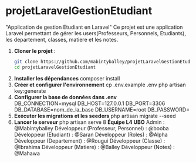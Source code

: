 # projetLaravelGestionEtudiant
"Application de gestion Etudiant en Laravel"
Ce projet est une application Laravel permettant de gérer les users(Professeurs, Personnels, Etudiants), les departement, classes, matiere et les notes.
1. **Cloner le projet** :
   ```bash
   git clone https://github.com/mabintyballey/projetLaravelGestionEtudiant.git
   cd projetLaravelGestionEtudiant
2. **Installer les dépendances** 
     composer install
3. **Créer et configurer l'environnement**
   cp .env.example .env
   php artisan key:generate
4. **Configurer la base de données dans .env**   
   DB_CONNECTION=mysql
   DB_HOST=127.0.0.1
   DB_PORT=3306
   DB_DATABASE=nom_de_la_base
   DB_USERNAME=root
   DB_PASSWORD=
5. **Exécuter les migrations et les seeders**
       php artisan migrate --seed
7. **Lancer le serveur**
        php artisan serve
 8  **Équipe L4 UBO**
  Admin : @Mabintyballey
Développeur (Professeur, Personnel) : @booba
Développeur (Etudiant) : @Saran
Développeur (Roles) : @Alpha
Développeur (Departement) : @Rougui
Développeur (Classe) : @Ibrahima
Développeur (Matiere) : @Balley
Développeur (Notes) : @Mahawa  
